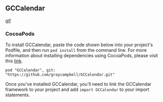 ## GCCalendar

[gif](Screenshots/GCCalendar.gif)

### CocoaPods

To install GCCalendar, paste the code shown below into your project's Podfile, and then run `pod install` from the command line. For more information about installing dependencies using CocoaPods, please visit this [link](https://cocoapods.org/#get_started).

`pod "GCCalendar", git: "https://github.com/graycampbell/GCCalendar.git"`

Once you've installed GCCalendar, you'll need to link the GCCalendar framework to your project and add `import GCCalendar` to your import statements.
